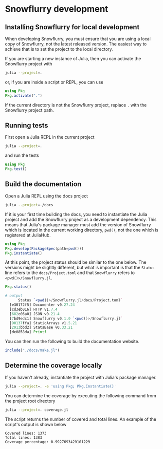 # Snowflurry development

## Installing Snowflurry for local development

When developing Snowflurry, you must ensure that you are using a local copy of Snowflurry,
not the latest released version. The easiest way to achieve that is to set the project to
the local directory.

If you are starting a new instance of Julia, then you can activate the Snowflurry project
with

```bash
julia --project=.
```

or, if you are inside a script or REPL, you can use

```julia
using Pkg
Pkg.activate(".")
```

If the current directory is not the Snowflurry project, replace `.` with the Snowflurry
project path.


## Running tests

First open a Julia REPL in the current project

```bash
julia --project=.
```

and run the tests

```julia
using Pkg
Pkg.test()
```

## Build the documentation

Open a Julia REPL using the docs project

```bash
julia --project=./docs
```

If it is your first time building the docs, you need to instantiate the Julia project and
add the Snowflurry project as a development dependency. This means that Julia's package
manager must add the version of Snowflurry which is located in the current working
directory, `pwd()`, not the one which is registered at JuliaHub.

```julia
using Pkg
Pkg.develop(PackageSpec(path=pwd()))
Pkg.instantiate()
```

At this point, the project status should be similar to the one below. The versions might be
slightly different, but what is important is that the `Status` line refers to the
`docs/Project.toml` and that `Snowflurry` refers to `<pwd()>/Snowflurry.jl`.

```julia
Pkg.status()

# output
      Status `<pwd()>/Snowflurry.jl/docs/Project.toml`
  [e30172f5] Documenter v0.27.24
  [cd3eb016] HTTP v1.7.4
  [682c06a0] JSON v0.21.4
  [7bd9edc1] Snowflurry v0.1.0 `<pwd()>/Snowflurry.jl`
  [90137ffa] StaticArrays v1.5.21
  [2913bbd2] StatsBase v0.33.21
  [de0858da] Printf
```

You can then run the following to build the documentation website.

```julia
include("./docs/make.jl")
```

## Determine the coverage locally

If you haven't already, instantiate the project with Julia's package manager.

```bash
julia --project=. -e 'using Pkg; Pkg.Instantiate()'
```

You can determine the coverage by executing the following command from the project
root directory

```bash
julia --project=. coverage.jl
```

The script returns the number of covered and total lines. An example of the script's output
is shown below

```text
Covered lines: 1373
Total lines: 1383
Coverage percentage: 0.9927693420101229
```
